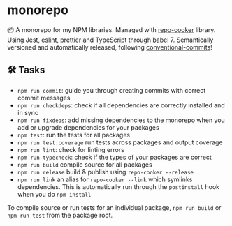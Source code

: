 # monorepo

📦 A monorepo for my NPM libraries.
Managed with [repo-cooker](https://github.com/cerebral/repo-cooker) library.
Using [Jest](https://github.com/facebook/jest), [eslint](https://github.com/eslint/eslint), [prettier](https://github.com/prettier/prettier) and TypeScript through [babel](https://github.com/babel/babel) 7. Semantically versioned and automatically released, following [conventional-commits](https://github.com/conventional-commits/conventionalcommits.org)!

## 🛠 Tasks

- `npm run commit`: guide you through creating commits with correct commit messages
- `npm run checkdeps`: check if all dependencies are correctly installed and in sync
- `npm run fixdeps`: add missing dependencies to the monorepo when you add or upgrade dependencies for your packages
- `npm test`: run the tests for all packages
- `npm run test:coverage` run tests across packages and output coverage
- `npm run lint`: check for linting errors
- `npm run typecheck`: check if the types of your packages are correct
- `npm run build` compile source for all packages
- `npm run release` build & publish using `repo-cooker --release`
- `npm run link` an alias for `repo-cooker --link` which symlinks dependencies. This is automatically run through the `postinstall` hook when you do `npm install`

To compile source or run tests for an individual package, `npm run build` or `npm run test` from the package root.
